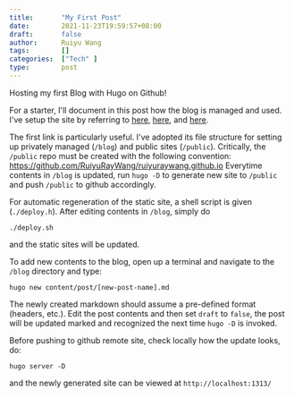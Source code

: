 ```yaml
---
title:       "My First Post"
date:        2021-11-23T19:59:57+08:00
draft:       false
author:      Ruiyu Wang
tags:        []
categories:  ["Tech" ]
type:        post
---
```


Hosting my first Blog with Hugo on Github!

For a starter, I'll document in this post how the blog is managed and used.
I've setup the site by referring to [here](https://blog.csdn.net/kutawei/article/details/105421545), [here](https://zhuanlan.zhihu.com/p/150095964), and [here](https://gohugo.io/getting-started/quick-start/).

The first link is particularly useful. I've adopted its file structure for setting up privately managed (`/blog`) and public sites (`/public`).
Critically, the `/public` repo must be created with the following convention: https://github.com/RuiyuRayWang/ruiyuraywang.github.io
Everytime contents in `/blog` is updated, run `hugo -D` to generate new site to `/public` and push `/public` to github accordingly.

For automatic regeneration of the static site, a shell script is given (`./deploy.h`). After editing contents in `/blog`, simply do
```
./deploy.sh
```
and the static sites will be updated.

To add new contents to the blog, open up a terminal and navigate to the `/blog` directory and type:
```
hugo new content/post/[new-post-name].md
```
The newly created markdown should assume a pre-defined format (headers, etc.). Edit the post contents and then set `draft` to `false`, the post will be updated marked and recognized the next time `hugo -D` is invoked.

Before pushing to github remote site, check locally how the update looks, do:
```
hugo server -D
```
and the newly generated site can be viewed at `http://localhost:1313/`

